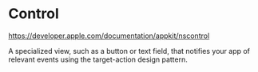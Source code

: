 
#  Control

https://developer.apple.com/documentation/appkit/nscontrol

A specialized view, such as a button or text field,
that notifies your app of relevant events 
using the target-action design pattern.



